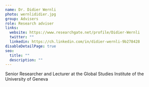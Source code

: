 ```yaml
---
name: Dr. Didier Wernli
photo: wernlididier.jpg
group: Advisers
role: Research adviser
links:
  website: https://www.researchgate.net/profile/Didier-Wernli
  twitter: ""
  linkedin: https://ch.linkedin.com/in/didier-wernli-9b278428
disableDetailPage: true
seo:
  title: ""
  description: ""
---
```


Senior Researcher and Lecturer at the Global Studies Institute of the University of Geneva
